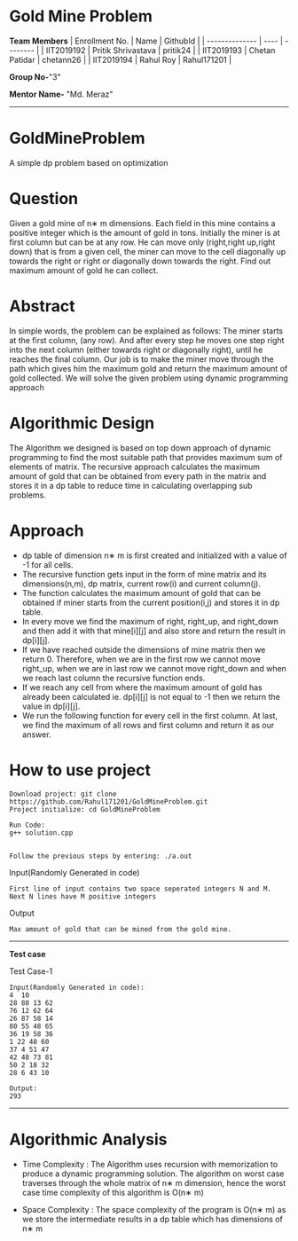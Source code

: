 # Gold Mine Problem

**Team Members**
|   Enrollment No.  |   Name   | GithubId |
|   --------------  |   ----   | -------- |
|    IIT2019192  |   Pritik Shrivastava | pritik24 |
|    IIT2019193  |   Chetan Patidar | chetann26 | 
|    IIT2019194  |   Rahul Roy | Rahul171201  |

**Group No-**"3"

**Mentor Name-** "Md. Meraz"

---

# GoldMineProblem
A simple dp problem based on optimization

# Question
Given a gold mine of n∗ m dimensions. Each field in this mine contains a positive integer which is the amount of gold in tons. Initially the miner is at first column but can be at any row. He can move only (right,right up,right down) that is from a given cell, the miner can move to the cell diagonally up towards the right or right or diagonally down
towards the right. Find out maximum amount of gold he can collect.

# Abstract
In simple words, the problem can be explained as follows:
The miner starts at the first column, (any row). And after every step he moves one step right into the next column (either towards right or diagonally right), until he reaches
the final column. Our job is to make the miner move through the path which gives him the maximum gold and return the maximum amount of gold collected.
We will solve the given problem using dynamic programming approach

# Algorithmic Design
The Algorithm we designed is based on top down approach of dynamic programming to find the most suitable path that provides maximum sum of elements of matrix.
The recursive approach calculates the maximum amount of gold that can be obtained from every path in the matrix and stores it in a dp table to reduce time in calculating
overlapping sub problems.

# Approach
* dp table of dimension n∗ m is first created and initialized with a value of -1 for all cells.
* The recursive function gets input in the form of mine matrix and its dimensions(n,m), dp matrix, current row(i) and current column(j).
* The function calculates the maximum amount of gold that can be obtained if miner starts from the current position(i,j) and stores it in dp table.
* In every move we find the maximum of right, right_up, and right_down and then add it with that mine[i][j] and also store and return the result in dp[i][j].
* If we have reached outside the dimensions of mine matrix then we return 0. Therefore, when we are in the first row we cannot move right_up, when we are in last row we
cannot move right_down and when we reach last column the recursive function ends.
* If we reach any cell from where the maximum amount of gold has already been calculated ie. dp[i][j] is not equal to -1 then we return the value in dp[i][j].
* We run the following function for every cell in the first column. At last, we find the maximum of all rows and first column and return it as our answer.


# How to use project
```
Download project: git clone https://github.com/Rahul171201/GoldMineProblem.git
Project initialize: cd GoldMineProblem

Run Code:
g++ solution.cpp


Follow the previous steps by entering: ./a.out

```

Input(Randomly Generated in code)
```
First line of input contains two space seperated integers N and M.
Next N lines have M positive integers
```

Output
```
Max amount of gold that can be mined from the gold mine.
```
---


**Test case**

Test Case-1
```
Input(Randomly Generated in code):
4  10
28 88 13 62
76 12 62 64
26 87 58 14
80 55 48 65
36 19 58 36
1 22 48 60
37 4 51 47
42 48 73 81
50 2 18 32
28 6 43 10

Output:
293
```


---


# Algorithmic Analysis
* Time Complexity :
    The Algorithm uses recursion with memorization to produce a dynamic programming solution. The algorithm on worst case traverses through the whole
matrix of n∗ m dimension, hence the worst case time complexity of this algorithm is O(n∗ m)

* Space Complexity :
  The space complexity of the program is O(n∗ m) as we store the intermediate results in a dp table which has dimensions of n∗ m
  

